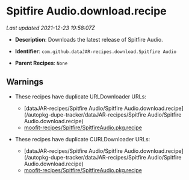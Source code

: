 # Spitfire Audio.download.recipe

_Last updated 2021-12-23 19:58:07Z_

- **Description**: Downloads the latest release of Spitfire Audio.

- **Identifier**: `com.github.dataJAR-recipes.download.Spitfire Audio`

- **Parent Recipes**: `None`

## Warnings

- These recipes have duplicate URLDownloader URLs:
    - [dataJAR-recipes/Spitfire Audio/Spitfire Audio.download.recipe](/autopkg-dupe-tracker/dataJAR-recipes/Spitfire Audio/Spitfire Audio.download.recipe)
    - [moofit-recipes/Spitfire/SpitfireAudio.pkg.recipe](/autopkg-dupe-tracker/moofit-recipes/Spitfire/SpitfireAudio.pkg.recipe)

- These recipes have duplicate CURLDownloader URLs:
    - [dataJAR-recipes/Spitfire Audio/Spitfire Audio.download.recipe](/autopkg-dupe-tracker/dataJAR-recipes/Spitfire Audio/Spitfire Audio.download.recipe)
    - [moofit-recipes/Spitfire/SpitfireAudio.pkg.recipe](/autopkg-dupe-tracker/moofit-recipes/Spitfire/SpitfireAudio.pkg.recipe)